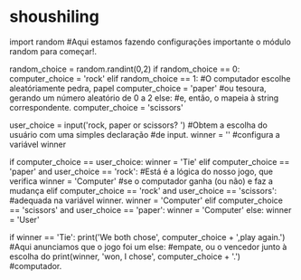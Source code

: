 # shoushiling

import random         #Aqui estamos fazendo configurações importante o módulo random para começar!.

random_choice = random.randint(0,2)
if random_choice == 0: 
    computer_choice = 'rock'
elif random_choice == 1:                #O computador escolhe aleatóriamente pedra, papel
    computer_choice = 'paper'           #ou tesoura, gerando um número aleatório de 0 a 2
else:                                   #e, então, o mapeia à string correspondente.
    computer_choice = 'scissors'
    

user_choice = input('rock, paper or scissors? ')       #Obtem a escolha do usuário com uma simples declaração
                                                       #de input.
winner = '' #configura a variável winner

if computer_choice == user_choice:
    winner = 'Tie'
elif computer_choice == 'paper' and user_choice == 'rock':         #Está é a lógica do nosso jogo, que verifica
    winner = 'Computer'                                            #se o computador ganha (ou não) e faz a mudança
elif computer_choice == 'rock' and user_choice == 'scissors':      #adequada na variável winner.
    winner = 'Computer'
elif computer_choice == 'scissors' and user_choice == 'paper':
    winner = 'Computer'
else:
    winner = 'User'
    

if winner == 'Tie':
    print('We both chose', computer_choice + ',play again.')      #Aqui anunciamos que o jogo foi um
else:                                                             #empate, ou o vencedor junto à escolha do
    print(winner, 'won, I chose', computer_choice + '.')          #computador.

    



